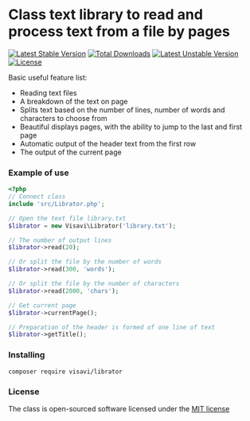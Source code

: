 # Class text library to read and process text from a file by pages

[![Latest Stable Version](https://poser.pugx.org/visavi/librator/v/stable)](https://packagist.org/packages/visavi/librator)
[![Total Downloads](https://poser.pugx.org/visavi/librator/downloads)](https://packagist.org/packages/visavi/librator)
[![Latest Unstable Version](https://poser.pugx.org/visavi/librator/v/unstable)](https://packagist.org/packages/visavi/librator)
[![License](https://poser.pugx.org/visavi/librator/license)](https://packagist.org/packages/visavi/librator)

Basic useful feature list:

 * Reading text files
 * A breakdown of the text on page
 * Splits text based on the number of lines, number of words and characters to choose from
 * Beautiful displays pages, with the ability to jump to the last and first page
 * Automatic output of the header text from the first row
 * The output of the current page

### Example of use

```php
<?php
// Connect class
include 'src/Librator.php';

// Open the text file library.txt
$librator = new Visavi\Librator('library.txt');

// The number of output lines
$librator->read(20);

// Or split the file by the number of words
$librator->read(300, 'words');

// Or split the file by the number of characters
$librator->read(2000, 'chars');

// Get current page
$librator->currentPage();

// Preparation of the header is formed of one line of text
$librator->getTitle();
```

### Installing

```
composer require visavi/librator
```

### License

The class is open-sourced software licensed under the [MIT license](http://opensource.org/licenses/MIT)
